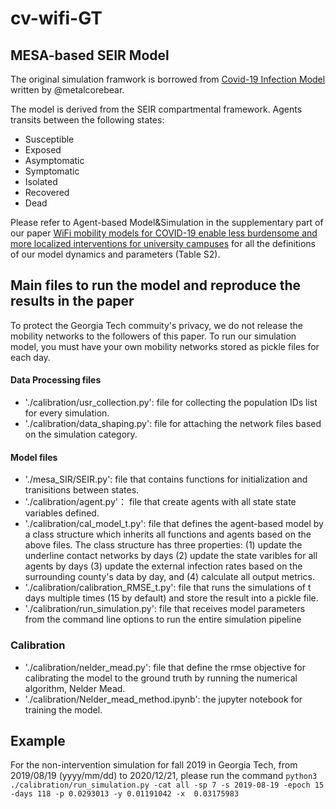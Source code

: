 # cv-wifi-GT

## MESA-based SEIR Model

The original simulation framwork is borrowed from [Covid-19 Infection Model](https://github.com/metalcorebear/COVID-Agent-Based-Model) written by @metalcorebear.

The model is derived from the SEIR compartmental framework. Agents transits between the following states:
- Susceptible
- Exposed
- Asymptomatic
- Symptomatic
- Isolated
- Recovered
- Dead

Please refer to Agent-based Model&Simulation in the supplementary part of our paper [WiFi mobility models for COVID-19 enable less burdensome and more localized interventions for university
campuses](https://www.medrxiv.org/content/10.1101/2021.03.16.21253662v1.full.pdf) for all the definitions of our model dynamics and parameters (Table S2).

## Main files to run the model and reproduce the results in the paper

To protect the Georgia Tech commuity's privacy, we do not release the mobility networks to the followers of this paper. To run our simulation model, you must have your own 
mobility networks stored as pickle files for each day.

#### Data Processing files

- './calibration/usr_collection.py': file for collecting the population IDs list for every simulation.
- './calibration/data_shaping.py': file for attaching the network files based on the simulation category.

#### Model files

- './mesa_SIR/SEIR.py': file that contains functions for initialization and tranisitions between states.
- './calibration/agent.py'： file that create agents with all state state variables defined.
- './calibration/cal_model_t.py': file that defines the agent-based model by a class structure which inherits all functions and agents based on the above files. The class structure has 
three properties: (1) update the underline contact networks by days (2) update the state varibles for all agents by days (3) update the external infection rates based on 
the surrounding county's data by day, and (4) calculate all output metrics.
- './calibration/calibration_RMSE_t.py': file that runs the simulations of t days multiple times (15 by default) and store the result into a pickle file.
- './calibration/run_simulation.py': file that receives model parameters from the command line options to run the entire simulation pipeline

### Calibration

- './calibration/nelder_mead.py': file that define the rmse objective for calibrating the model to the ground truth by running the numerical algorithm, Nelder Mead. 
- './calibration/Nelder_mead_method.ipynb': the jupyter notebook for training the model.

## Example
For the non-intervention simulation for fall 2019 in Georgia Tech, from 2019/08/19 (yyyy/mm/dd) to 2020/12/21, please run the command
`python3 ./calibration/run_simulation.py -cat all -sp 7 -s 2019-08-19 -epoch 15 -days 118 -p 0.0293013 -y 0.01191042 -x  0.03175983`  

